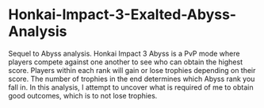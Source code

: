 # Honkai-Impact-3-Exalted-Abyss-Analysis
Sequel to Abyss analysis. Honkai Impact 3 Abyss is a PvP mode where players compete against one another to see who can obtain the highest score. Players within each rank will gain or lose trophies depending on their score. The number of trophies in the end determines which Abyss rank you fall in. In this analysis, I attempt to uncover what is required of me to obtain good outcomes, which is to not lose trophies.
